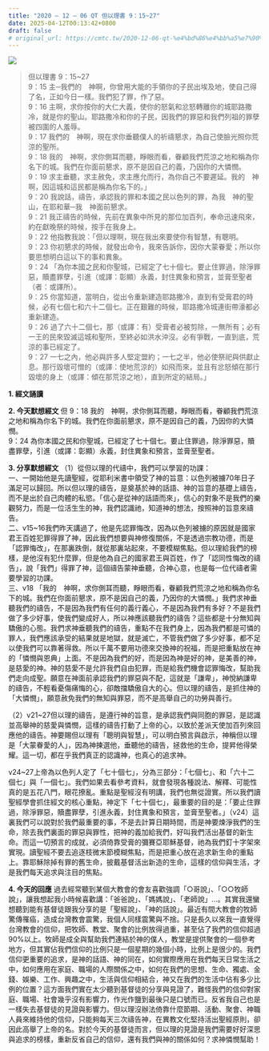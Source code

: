 ```yaml
---
title: "2020 – 12 – 06 QT 但以理書 9：15~27"
date: 2025-04-12T00:13:42+0800
draft: false
# original_url: https://cmtc.tw/2020-12-06-qt-%e4%bd%86%e4%bb%a5%e7%90%86%e6%9b%b8-9%ef%bc%9a1527
---
```


![](/images/qt.jpg)
> 但以理書 9：15\~27  
> 9：15 主─我們的　神啊，你曾用大能的手領你的子民出埃及地，使自己得了名，正如今日一樣。我們犯了罪，作了惡。  
> 9：16 主啊，求你按你的大仁大義，使你的怒氣和忿怒轉離你的城耶路撒冷，就是你的聖山。耶路撒冷和你的子民，因我們的罪惡和我們列祖的罪孽被四圍的人羞辱。  
> 9：17 我們的　神啊，現在求你垂聽僕人的祈禱懇求，為自己使臉光照你荒涼的聖所。  
> 9：18 我的　神啊，求你側耳而聽，睜眼而看，眷顧我們荒涼之地和稱為你名下的城。我們在你面前懇求，原不是因自己的義，乃因你的大憐憫。  
> 9：19 求主垂聽，求主赦免，求主應允而行，為你自己不要遲延。我的　神啊，因這城和這民都是稱為你名下的。」  
> 9：20 我說話，禱告，承認我的罪和本國之民以色列的罪，為我　神的聖山，在耶和華─我　神面前懇求。  
> 9：21 我正禱告的時候，先前在異象中所見的那位加百列，奉命迅速飛來，約在獻晚祭的時候，按手在我身上。  
> 9：22 他指教我說：「但以理啊，現在我出來要使你有智慧，有聰明。  
> 9：23 你初懇求的時候，就發出命令，我來告訴你，因你大蒙眷愛；所以你要思想明白這以下的事和異象。  
> 9：24 「為你本國之民和你聖城，已經定了七十個七。要止住罪過，除淨罪惡，贖盡罪孽，引進（或譯：彰顯）永義，封住異象和預言，並膏至聖者（者：或譯所）。  
> 9：25 你當知道，當明白，從出令重新建造耶路撒冷，直到有受膏君的時候，必有七個七和六十二個七。正在艱難的時候，耶路撒冷城連街帶濠都必重新建造。  
> 9：26 過了六十二個七，那（或譯：有）受膏者必被剪除，一無所有；必有一王的民來毀滅這城和聖所，至終必如洪水沖沒。必有爭戰，一直到底，荒涼的事已經定了。  
> 9：27 一七之內，他必與許多人堅定盟約；一七之半，他必使祭祀與供獻止息。那行毀壞可憎的（或譯：使地荒涼的）如飛而來，並且有忿怒傾在那行毀壞的身上（或譯：傾在那荒涼之地），直到所定的結局。」

**1. 經文誦讀**

**2.  今天默想經文**
但 9：18 我的　神啊，求你側耳而聽，睜眼而看，眷顧我們荒涼之地和稱為你名下的城。我們在你面前懇求，原不是因自己的義，乃因你的大憐憫。  
9：24 為你本國之民和你聖城，已經定了七十個七。要止住罪過，除淨罪惡，贖盡罪孽，引進（或譯：彰顯）永義，封住異象和預言，並膏至聖者。

**3. 分享默想經文**
（1）從但以理的代禱中，我們可以學習的功課：  
一、一開始他是先讀聖經，從耶利米書中領受了神的旨意：以色列被擄70年日子滿足可以歸回。所以但以理的禱告，是奠基於神的話語、神的旨意的基礎上禱告，而不是出於自己肉體的私慾。「信心是從神的話語而來」，信心的對象不是我們的樂觀努力，而是一位活生生的神，我們認識祂，知道神的想法，按照神的旨意來禱告。  
二、v15\~16我們昨天講過了，他是先認罪悔改，因為以色列被擄的原因就是國家君王百姓犯罪得罪了神，因此我們想要與神修復關係，不是透過宗教功德，而是「認罪悔改」，在那裏跌倒，就從那裏站起來，不要模糊焦點。但以理給我們的榜樣，是他沒有犯什麼罪，但是他為自己的國家君王與百姓，作了「認同性悔改的禱告」，說「我們」得罪了神，這個禱告蒙神垂聽，合神心意，也是每一位代禱者需要學習的功課。  
三、v18 「我的　神啊，求你側耳而聽，睜眼而看，眷顧我們荒涼之地和稱為你名下的城。我們在你面前懇求，原不是因自己的義，乃因你的大憐憫。」我們求神垂聽我們的禱告，不是因為我們有任何的義行義心，不是因為我們有多好？不是我們做了多少好事，使我們變成好人，所以神應該聽我們的禱告？這些都是十分無知與驕傲的心態。我們求神垂聽我們的禱告，重點不在我們身上，因為我們都是可憐的罪人，我們應該承受的結果就是地獄，就是滅亡，不管我們做了多少好事，都不足以使我們可以靠著得救。所以千萬不要用功德來交換神的祝福，而是把重點放在神的「憐憫與恩典」上面。不是因為我們的好，而是因為神是好的神，是美善的神，是慈愛的神。神的慈愛不是允許我們自由犯罪，而是給我們機會認罪悔改，幫助我們走向成聖。願意在神面前承認我們的罪惡與不配，這就是「謙卑」，神悅納謙卑的禱告，不輕看憂傷痛悔的心，卻敵擋驕傲自大的心。但以理的禱告，是抓住神的「大憐憫」，願意赦免我們的無知與罪惡，而不是高舉自己的功勞與善行。

（2）v21\~27但以理的禱告，是遵行神的旨意，是承認我們與同胞的罪惡，是認識並高舉神的慈愛與憐憫，這樣的禱告打動了上帝的心，以致於差派天使加百列來回應他的禱告。神要賜但以理有「聰明與智慧」，可以明白預言與啟示，神稱但以理是「大蒙眷愛的人」，因為神揀選他，垂聽他的禱告，拯救他的生命，提昇他得榮耀。這一切，都在乎我們真正的認識神，也真心的追求神。

v24\~27上帝為以色列人定了「七十個七」，分為三部分：「七個七」、和「六十二個七」與「一個七」。我們如果去看參考資料，就會發現各種說法、解釋、可能性真的是五花八門，眼花撩亂。重點是聖經沒有明講，我們也無從證實。所以我們讀聖經學會抓住經文的核心重點，神定下「七十個七」，最重要的目的是：「要止住罪過，除淨罪惡，贖盡罪孽，引進永義，封住異象和預言，並膏至聖者。」（v24）這裏我們可以說對於我們最重要的事，不是去計算日期時間，而是神要煉淨我們的生命，除去我們裏面的罪惡與罪性，把神的義加給我們，好叫我們活出基督的新生命。而這一切預言的成就，必須倚靠受膏的彌賽亞耶穌基督，祂為我們釘十字架來實現。讀聖經不要去追逐枝微末節模糊焦點，而是把重心放在追求新生命的重點上。靠耶穌除掉有罪的舊生命，披戴基督活出新造的生命，這樣的信仰與生活，才是我們每天追求與注目的焦點。

**4. 今天的回應**
過去經常聽到某個大教會的會友喜歡強調「○哥說」、「○○牧師說」，讓我想起我小時候喜歡講：「爸爸說」、「媽媽說」、「老師說」…。其實我還蠻想聽到能有基督徒跟我分享的是「聖經說」、「神的話說」。最近有間大教會的牧師驚傳罹癌，造成台灣教會震驚，我個人同樣震驚與不捨。只是長久以來我一直覺得台灣教會的信仰，把牧師、教堂、聚會的比例放得過重，甚至佔了我們的信仰超過90%以上。牧師是成全與幫助我們連結於神的僕人，教堂是提供聚會的一個參考地方，但其實佔我們信仰的比例只是一個星期的幾個小時，比例上是很少的。我們信仰更重要的追求，是神的話語、神的同在，如何實際應用在我們每天日常生活之中，如何應用在家庭、職場的人際關係之中，如何在我們的思想、生命、獨處、金錢、娛樂、工作、興趣之中，生活與信仰相結合，神又在我們的生活中佔有多少比例的位置？這方面我們實在太少聽到基督徒的分享與見證了，難怪我們的信仰對家庭、職場、社會幾乎沒有影響力，作光作鹽到最後只是口號而已。反省我自己也是一樣失去基督徒的見證與影響力。但以理沒辦法倚靠什麼節期、活動、聚會、神職人員來維持他的信仰，只能夠每天三次禱告神，在異教文化堅持活出聖經原則，卻因此高舉了上帝的名。對於今天的基督徒而言，但以理的見證是我們需要好好深思與追求的榜樣，重新反省自己的信仰，還有我們與神的關係如何？求神憐憫幫助！
